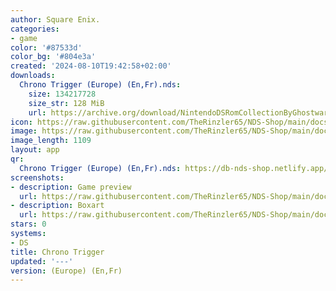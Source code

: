 ```yaml
---
author: Square Enix.
categories:
- game
color: '#87533d'
color_bg: '#804e3a'
created: '2024-08-10T19:42:58+02:00'
downloads:
  Chrono Trigger (Europe) (En,Fr).nds:
    size: 134217728
    size_str: 128 MiB
    url: https://archive.org/download/NintendoDSRomCollectionByGhostware/Chrono%20Trigger%20%28Europe%29%20%28En%2CFr%29.nds
icon: https://raw.githubusercontent.com/TheRinzler65/NDS-Shop/main/docs/assets/images/icons/chronotrigger.png
image: https://raw.githubusercontent.com/TheRinzler65/NDS-Shop/main/docs/assets/images/icons/chronotrigger.png
image_length: 1109
layout: app
qr:
  Chrono Trigger (Europe) (En,Fr).nds: https://db-nds-shop.netlify.app/assets/images/qr/chrono-trigger-europe-enfr-nds.png
screenshots:
- description: Game preview
  url: https://raw.githubusercontent.com/TheRinzler65/NDS-Shop/main/docs/assets/images/screenshots/chronotrigger/chronotrigger.png
- description: Boxart
  url: https://raw.githubusercontent.com/TheRinzler65/NDS-Shop/main/docs/assets/images/boxart/Chrono%20Trigger%20(Europe)%20(En%2CFr).nds.png
stars: 0
systems:
- DS
title: Chrono Trigger
updated: '---'
version: (Europe) (En,Fr)
---
```

